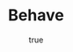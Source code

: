 ---
title: "Behave"
bookCover: "/assets/book-covers/behave.jpg"
slug: "behave"
bookAuthor: "Robert Sapolsky"
rating: 10
amazonLink: ""
author:
  name: Rico Trebeljahr
  picture: "/assets/blog/profile.jpeg"
---